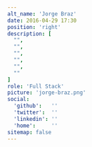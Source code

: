 ```yaml
---
alt_name: 'Jorge Braz'
date: 2016-04-29 17:30
position: 'right'
description: [
  "",
  "",
  "",
  "",
  "",
  ""
]
role: 'Full Stack'
picture: 'jorge-braz.png'
social:
  'github':   ''
  'twitter':  ''
  'linkedin': ''
  'home':     ''
sitemap: false
---
```


